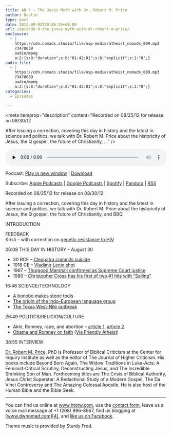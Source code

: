 ```yaml
---
title: AN 9 – The Jesus Myth with Dr. Robert M. Price
author: Dustin
type: post
date: 2012-09-01T20:05:19+00:00
url: /episode-9-the-jesus-myth-with-dr-robert-m-price/
enclosure:
  - |
    https://cdn.nomads.studio/file/nsp-media/atheist_nomads_009.mp3
    73478039
    audio/mpeg
    a:2:{s:8:"duration";s:8:"01:42:01";s:8:"explicit";s:1:"0";}
audio_file:
  - |
    https://cdn.nomads.studio/file/nsp-media/atheist_nomads_009.mp3
    73478039
    audio/mpeg
    a:2:{s:8:"duration";s:8:"01:42:01";s:8:"explicit";s:1:"0";}
categories:
  - Episodes

---
```

<div itemscope itemtype="http://schema.org/AudioObject">
  <meta itemprop="name" content="Episode 9 – The Jesus Myth with Dr. Robert M. Price" />
  
  <meta itemprop="uploadDate" content="2012-09-01T14:05:19-06:00" />
  
  <meta itemprop="encodingFormat" content="audio/mpeg" />
  
  <meta itemprop="duration" content="PT1H42M01S" />
  
  <meta itemprop="description" content="Recorded on 08/25/12 for release on 08/30/12

After issuing a correction, covering this day in history and the latest in science and politics, we talk with Dr. Robert M. Price about the historicity of Jesus, the Q gospel, the future of Christianity, ..." />
  
  <meta itemprop="contentUrl" content="https://dts.podtrac.com/redirect.mp3/cdn.nomads.studio/file/nsp-media/atheist_nomads_009.mp3" />
  
  <meta itemprop="contentSize" content="70.1" />
  </p> 
  
  <div class="powerpress_player" id="powerpress_player_8264">
    <audio class="wp-audio-shortcode" id="audio-5229-8" preload="none" style="width: 100%;" controls="controls"><source type="audio/mpeg" src="https://dts.podtrac.com/redirect.mp3/cdn.nomads.studio/file/nsp-media/atheist_nomads_009.mp3?_=8" /><a href="https://dts.podtrac.com/redirect.mp3/cdn.nomads.studio/file/nsp-media/atheist_nomads_009.mp3">https://dts.podtrac.com/redirect.mp3/cdn.nomads.studio/file/nsp-media/atheist_nomads_009.mp3</a></audio>
  </div>
</div>

<p class="powerpress_links powerpress_links_mp3">
  Podcast: <a href="https://dts.podtrac.com/redirect.mp3/cdn.nomads.studio/file/nsp-media/atheist_nomads_009.mp3" class="powerpress_link_pinw" target="_blank" title="Play in new window" onclick="return powerpress_pinw('https://htotw.com/?powerpress_pinw=5229-podcast');" rel="nofollow">Play in new window</a> | <a href="https://dts.podtrac.com/redirect.mp3/cdn.nomads.studio/file/nsp-media/atheist_nomads_009.mp3" class="powerpress_link_d" title="Download" rel="nofollow" download="atheist_nomads_009.mp3">Download</a>
</p>

<p class="powerpress_links powerpress_subscribe_links">
  Subscribe: <a href="https://podcasts.apple.com/us/podcast/humanists-take-on-the-world/id530050098?mt=2&ls=1" class="powerpress_link_subscribe powerpress_link_subscribe_itunes" target="_blank" title="Subscribe on Apple Podcasts" rel="nofollow">Apple Podcasts</a> | <a href="https://www.google.com/podcasts?feed=aHR0cDovL2F0aGVpc3Rub21hZHMubGlic3luLmNvbS9yc3M%3D" class="powerpress_link_subscribe powerpress_link_subscribe_googleplay" target="_blank" title="Subscribe on Google Podcasts" rel="nofollow">Google Podcasts</a> | <a href="https://open.spotify.com/show/3LzK2xZGike6Tc1GEMtMbr?si=LieN9SNuTpq96smuaUsH8A" class="powerpress_link_subscribe powerpress_link_subscribe_spotify" target="_blank" title="Subscribe on Spotify" rel="nofollow">Spotify</a> | <a href="https://www.pandora.com/podcast/atheist-nomads/PC:10122?corr=62071012&part=ug" class="powerpress_link_subscribe powerpress_link_subscribe_pandora" target="_blank" title="Subscribe on Pandora" rel="nofollow">Pandora</a> | <a href="https://htotw.com/feed/podcast/" class="powerpress_link_subscribe powerpress_link_subscribe_rss" target="_blank" title="Subscribe via RSS" rel="nofollow">RSS</a>
</p>

Recorded on 08/25/12 for release on 08/30/12

After issuing a correction, covering this day in history and the latest in science and politics, we talk with Dr. Robert M. Price about the historicity of Jesus, the Q gospel, the future of Christianity, and BBQ.

INTRODUCTION

FEEDBACK  
Kristi &#8211; with correction on [genetic resistance to HIV][1] 

06:08 THIS DAY IN HISTORY &#8211; August 30

  * 30 BCE &#8211; <a href="http://www.history.com/this-day-in-history/cleopatra-commits-suicide" target="_blank" rel="noopener">Cleopatra commits suicide</a>
  * 1918 CE &#8211; <a href="http://www.history.com/this-day-in-history/vladimir-lenin-shot" target="_blank" rel="noopener">Vladimir Lenin shot</a>
  * 1967 &#8211; <a href="http://www.history.com/this-day-in-history/thurgood-marshall-confirmed-as-supreme-court-justice" target="_blank" rel="noopener">Thurgood Marshall confirmed as Supreme Court justice</a>
  * 1980 &#8211; [Christopher Cross has his first of two #1 hits with &#8220;Sailing&#8221;][2]

16:46 SCIENCE/TECHNOLOGY

  * <a href="http://www.slashgear.com/genius-bonobo-chimp-creates-stone-tools-like-early-hominids-23243693/" target="_blank" rel="noopener">A bonobo makes stone tools</a>
  * <a href="http://www.washingtonpost.com/national/health-science/researchers-identify-present-day-turkey-as-origin-of-indo-european-languages/2012/08/23/6133c564-ed3e-11e1-b09d-07d971dee30a_story.html" target="_blank" rel="noopener">The origin of the Indo-European language group</a>
  * <a href="http://www.google.com/hostednews/ap/article/ALeqM5ge4rYE7FwEYysFdKOxCCR9nfU4CQ?docId=9e34a0ff691f400dac40c1b3d1cb6efe" target="_blank" rel="noopener">The Texas West-Nile outbreak</a>

26:49 POLITICS/RELIGION/CULTURE

  * Akin, Romney, rape, and abortion &#8211; <a href="http://content.usatoday.com/communities/onpolitics/post/2012/08/todd-akin-rape-mitt-romney-paul-ryan-/1#.UDkYdqMxNnQ" target="_blank" rel="noopener">article 1</a>, <a href="http://www.newsday.com/news/nation/mitt-romney-paul-ryan-disagree-with-akin-s-rape-statement-campaign-says-1.3914350" target="_blank" rel="noopener">article 2</a>
  * <a href="https://www.pursuant7.com/wnc/interview/download.php" target="_blank" rel="noopener">Obama and Romney on faith</a> (<a href="http://www.patheos.com/blogs/friendlyatheist/2012/08/22/obama-and-romney-get-warm-and-fuzzy-over-faith/" target="_blank" rel="noopener">Via Friendly Atheist</a>)

38:55 INTERVIEW

[Dr. Robert M. Price][3], PhD is Professor of Biblical Criticism at the Center for Inquiry Institute as well as the editor of The Journal of Higher Criticism. His books include Beyond Born Again, The Widow Traditions in Luke-Acts: A Feminist-Critical Scrutiny, Deconstructing Jesus, and The Incredible Shrinking Son of Man. Forthcoming titles are The Crisis of Biblical Authority, Jesus Christ Superstar: A Redactional Study of a Modern Gospel, The Da Vinci Controversy and The Amazing Colossal Apostle. He is also host of the Human Bible and the Bible Geek.

<hr width="500" />

You can find us online at www.htotw.com, use the [contact form](https://htotw.com/contact), leave us a voice mail message at +1 (208) 996-8667, find us blogging at [www.dwnomad.com][4], and <a href="https://htotw.com/facebook" target="_blank" rel="noopener">like us on Facebook</a>.

Theme music is provided by Sturdy Fred.

 [1]: http://www.wired.com/medtech/health/news/2005/01/66198?currentPage=all
 [2]: http://www.history.com/this-day-in-history/christopher-cross-has-his-first-of-two-1-hits-with-quotsailingquot
 [3]: http://www.robertmprice.mindvendor.com/
 [4]: http://www.dwnomad.com